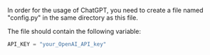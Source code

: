 In order for the usage of ChatGPT, you need to create a file named "config.py" in the same directory as this file.

The file should contain the following variable:

```python
API_KEY = "your_OpenAI_API_key"
```

